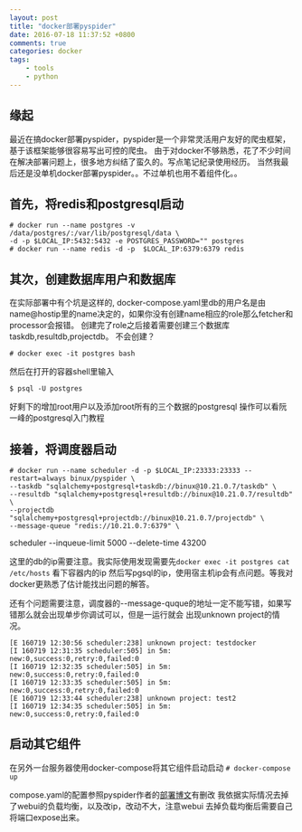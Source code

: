 ```yaml
---
layout: post
title: "docker部署pyspider"
date: 2016-07-18 11:37:52 +0800
comments: true
categories: docker
tags: 
    - tools
    - python
---
```

## 缘起
最近在搞docker部署pyspider，pyspider是一个非常灵活用户友好的爬虫框架，基于该框架能够很容易写出可控的爬虫。
由于对docker不够熟悉，花了不少时间在解决部署问题上，很多地方纠结了蛮久的。写点笔记纪录使用经历。
当然我最后还是没单机docker部署pyspider。。不过单机也用不着组件化。。

## 首先，将redis和postgresql启动

    # docker run --name postgres -v /data/postgres/:/var/lib/postgresql/data \ 
    -d -p $LOCAL_IP:5432:5432 -e POSTGRES_PASSWORD="" postgres
    # docker run --name redis -d -p  $LOCAL_IP:6379:6379 redis

## 其次，创建数据库用户和数据库
在实际部署中有个坑是这样的, docker-compose.yaml里db的用户名是由name@hostip里的name决定的，如果你没有创建name相应的role那么fetcher和processor会报错。
创建完了role之后接着需要创建三个数据库taskdb,resultdb,projectdb。
不会创建？

    # docker exec -it postgres bash

然后在打开的容器shell里输入

    $ psql -U postgres

<!--more-->
好剩下的增加root用户以及添加root所有的三个数据的postgresql
操作可以看阮一峰的postgresql入门教程

## 接着，将调度器启动

    # docker run --name scheduler -d -p $LOCAL_IP:23333:23333 --restart=always binux/pyspider \
    --taskdb "sqlalchemy+postgresql+taskdb://binux@10.21.0.7/taskdb" \
    --resultdb "sqlalchemy+postgresql+resultdb://binux@10.21.0.7/resultdb" \
    --projectdb "sqlalchemy+postgresql+projectdb://binux@10.21.0.7/projectdb" \
    --message-queue "redis://10.21.0.7:6379" \
  scheduler --inqueue-limit 5000 --delete-time 43200

  这里的db的ip需要注意。我实际使用发现需要先`docker exec -it postgres cat /etc/hosts` 看下容器内的ip
  然后写pgsql的ip，使用宿主机ip会有点问题。等我对docker更熟悉了估计能找出问题的解答。
 
  还有个问题需要注意，调度器的--message-quque的地址一定不能写错，如果写错那么就会出现单步你调试可以，但是一运行就会
  出现unknown project的情况。

    [E 160719 12:30:56 scheduler:238] unknown project: testdocker
    [I 160719 12:31:35 scheduler:505] in 5m: new:0,success:0,retry:0,failed:0
    [I 160719 12:32:35 scheduler:505] in 5m: new:0,success:0,retry:0,failed:0
    [I 160719 12:33:35 scheduler:505] in 5m: new:0,success:0,retry:0,failed:0
    [E 160719 12:33:44 scheduler:238] unknown project: test2
    [I 160719 12:34:35 scheduler:505] in 5m: new:0,success:0,retry:0,failed:0
 
## 启动其它组件
 在另外一台服务器使用docker-compose将其它组件启动启动
 `# docker-compose up`

compose.yaml的配置参照pyspider作者的[部署博文](http://blog.binux.me/2016/05/deployment-of-demopyspiderorg/)有删改
我依据实际情况去掉了webui的负载均衡，以及改ip，改动不大，注意webui
去掉负载均衡后需要自己将端口expose出来。
